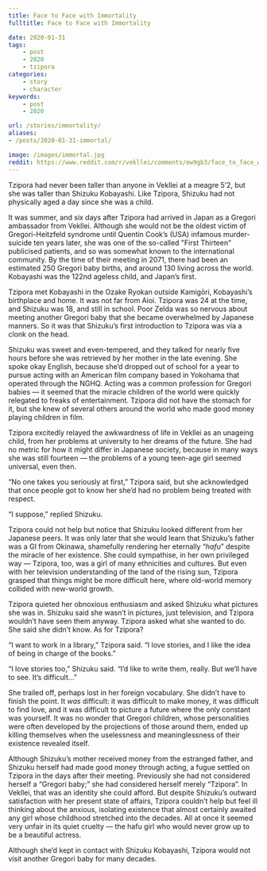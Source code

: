 ```yaml
---
title: Face to Face with Immortality
fulltitle: Face to Face with Immortality

date: 2020-01-31
tags:
    - post
    - 2020
    - tzipora
categories:
    - story
    - character
keywords:
    - post
    - 2020

url: /stories/immortality/
aliases:
- /posts/2020-01-31-immortal/

image: /images/immortal.jpg
reddit: https://www.reddit.com/r/vekllei/comments/ew9gb3/face_to_face_with_immortality/
---
```


Tzipora had never been taller than anyone in Vekllei at a meagre 5’2, but she was taller than Shizuku Kobayashi. Like Tzipora, Shizuku had not physically aged a day since she was a child.

It was summer, and six days after Tzipora had arrived in Japan as a Gregori ambassador from Vekllei. Although she would not be the oldest victim of Gregori-Heitzfeld syndrome until Quentin Cook’s (USA) infamous murder-suicide ten years later, she was one of the so-called "First Thirteen" publicised patients, and so was somewhat known to the international community. By the time of their meeting in 2071, there had been an estimated 250 Gregori baby births, and around 130 living across the world. Kobayashi was the 122nd ageless child, and Japan’s first.

Tzipora met Kobayashi in the Ozake Ryokan outside Kamigōri, Kobayashi’s birthplace and home. It was not far from Aioi. Tzipora was 24 at the time, and Shizuku was 18, and still in school. Poor Zelda was so nervous about meeting another Gregori baby that she became overwhelmed by Japanese manners. So it was that Shizuku’s first introduction to Tzipora was via a clonk on the head.

Shizuku was sweet and even-tempered, and they talked for nearly five hours before she was retrieved by her mother in the late evening. She spoke okay English, because she’d dropped out of school for a year to pursue acting with an American film company based in Yokohama that operated through the NGHQ. Acting was a common profession for Gregori babies — it seemed that the miracle children of the world were quickly relegated to freaks of entertainment. Tzipora did not have the stomach for it, but she knew of several others around the world who made good money playing children in film.

Tzipora excitedly relayed the awkwardness of life in Vekllei as an unageing child, from her problems at university to her dreams of the future. She had no metric for how it might differ in Japanese society, because in many ways she was still fourteen — the problems of a young teen-age girl seemed universal, even then.

“No one takes you seriously at first,” Tzipora said, but she acknowledged that once people got to know her she’d had no problem being treated with respect.

“I suppose,” replied Shizuku.

Tzipora could not help but notice that Shizuku looked different from her Japanese peers. It was only later that she would learn that Shizuku’s father was a GI from Okinawa, shamefully rendering her eternally “*hafu*” despite the miracle of her existence. She could sympathise, in her own privileged way — Tzipora, too, was a girl of many ethnicities and cultures. But even with her television understanding of the land of the rising sun, Tzipora grasped that things might be more difficult here, where old-world memory collided with new-world growth.

Tzipora quieted her obnoxious enthusiasm and asked Shizuku what pictures she was in. Shizuku said she wasn’t in pictures, just television, and Tzipora wouldn’t have seen them anyway. Tzipora asked what she wanted to do. She said she didn’t know. As for Tzipora?

“I want to work in a library,” Tzipora said. “I love stories, and I like the idea of being in charge of the books.”

“I love stories too,” Shizuku said. “I’d like to write them, really. But we’ll have to see. It’s difficult…”

She trailed off, perhaps lost in her foreign vocabulary. She didn’t have to finish the point. It *was* difficult: it was difficult to make money, it was difficult to find love, and it was difficult to picture a future where the only constant was yourself. It was no wonder that Gregori children, whose personalities were often developed by the projections of those around them, ended up killing themselves when the uselessness and meaninglessness of their existence revealed itself.

Although Shizuku’s mother received money from the estranged father, and Shizuku herself had made good money through acting, a fugue settled on Tzipora in the days after their meeting. Previously she had not considered herself a “Gregori baby;” she had considered herself merely “Tzipora”. In Vekllei, that was an identity she could afford. But despite Shizuku’s outward satisfaction with her present state of affairs, Tzipora couldn’t help but feel ill thinking about the anxious, isolating existence that almost certainly awaited any girl whose childhood stretched into the decades. All at once it seemed very unfair in its quiet cruelty — the hafu girl who would never grow up to be a beautiful actress.

Although she’d kept in contact with Shizuku Kobayashi, Tzipora would not visit another Gregori baby for many decades.
